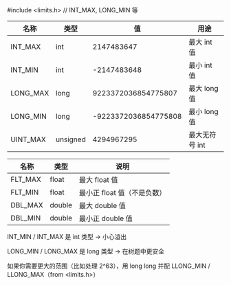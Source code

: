 
#include <limits.h>   // INT_MAX, LONG_MIN 等

名称|	类型|  值|  用途
|---|---|---|---|
INT_MAX|	int|	2147483647|	最大 int 值
INT_MIN|	int|	-2147483648|	最小 int 值
LONG_MAX|	long|	9223372036854775807|	最大 long 值
LONG_MIN|	long|	-9223372036854775808|	最小 long 值
UINT_MAX|	unsigned|	4294967295|	最大无符号 int



名称|	类型|	说明
|---|---|---|
FLT_MAX|	float|	最大 float 值
FLT_MIN|	float|	最小正 float 值（不是负数）
DBL_MAX|	double|	最大 double 值
DBL_MIN|	double|	最小正 double 值

INT_MIN / INT_MAX 是 int 类型 → 小心溢出

LONG_MIN / LONG_MAX 是 long 类型 → 在树题中更安全

如果你需要更大的范围（比如处理 2^63），用 long long 并配 LLONG_MIN / LLONG_MAX（from <limits.h>）